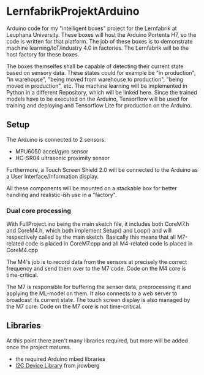 # LernfabrikProjektArduino

Arduino code for my "intelligent boxes" project for the Lernfabrik at Leuphana University. These boxes will host the Arduino Portenta H7, so the code is written for that platform. The job of these boxes is to demonstrate machine learning/IoT/industry 4.0 in factories. The Lernfabrik will be the host factory for these boxes.

The boxes themselfes shall be capable of detecting their current state based on sensory data. These states could for example be "in production", "in warehouse", "being moved from warehouse to production", "being moved in production", etc. The machine learning will be implemented in Python in a different Repository, which will be linked here. Since the trained models have to be executed on the Arduino, Tensorflow will be used for training and deploying and Tensorflow Lite for production on the Arduino.

## Setup
The Arduino is connected to 2 sensors:
- MPU6050 accel/gyro sensor
- HC-SR04 ultrasonic proximity sensor

Furthermore, a Touch Screen Shield 2.0 will be connected to the Arduino as a User Interface/Information display.

All these components will be mounted on a stackable box for better handling and realistic-ish use in a "factory".

### Dual core processing
With FullProject.ino being the main sketch file, it includes both CoreM7.h and CoreM4.h, which both implement Setup() and Loop() and will respectively called by the main sketch. Basically this means that all M7-related code is placed in CoreM7.cpp and all M4-related code is placed in CoreM4.cpp

The M4's job is to record data from the sensors at precisely the correct frequency and send them over to the M7 code. Code on the M4 core is time-critical.

The M7 is responsible for buffering the sensor data, preprocessing it and applying the ML-model on them. It also connects to a web server to broadcast its current state. The touch screen display is also managed by the M7 core. Code on the M7 core is not time-critical.

## Libraries
At this point there aren't many libraries required, but more will be added once the project matures.
- the required Arduino mbed libraries
- [I2C Device Library](https://github.com/jrowberg/i2cdevlib) from jrowberg
